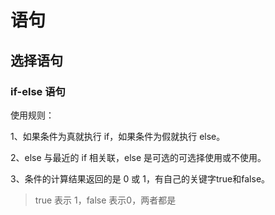 # 语句

## 选择语句

### if-else 语句

使用规则：

1、如果条件为真就执行 if，如果条件为假就执行 else。

2、else 与最近的 if 相关联，else 是可选的可选择使用或不使用。

3、条件的计算结果返回的是 0 或 1，有自己的关键字true和false。



> true 表示 1，false 表示0，两者都是


